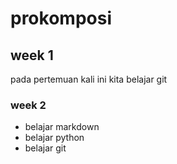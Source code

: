 # prokomposi

## week 1
pada pertemuan kali ini kita belajar git

### week 2
* belajar markdown
* belajar python
* belajar git